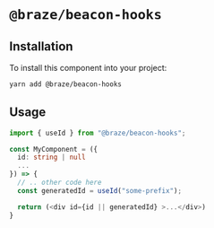 # `@braze/beacon-hooks`

## Installation

To install this component into your project:

```bash
yarn add @braze/beacon-hooks
```

## Usage

```ts
import { useId } from "@braze/beacon-hooks";

const MyComponent = ({
  id: string | null
  ...
}) => {
  // .. other code here
  const generatedId = useId("some-prefix");

  return (<div id={id || generatedId} >...</div>)
}
```

